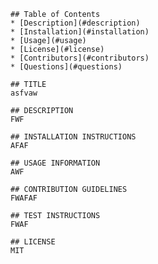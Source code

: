 
    ## Table of Contents
    * [Description](#description)
    * [Installation](#installation)
    * [Usage](#usage)
    * [License](#license)
    * [Contributors](#contributors)
    * [Questions](#questions)
        
    ## TITLE
    asfvaw

    ## DESCRIPTION 
    FWF

    ## INSTALLATION INSTRUCTIONS 
    AFAF

    ## USAGE INFORMATION 
    AWF

    ## CONTRIBUTION GUIDELINES 
    FWAFAF

    ## TEST INSTRUCTIONS
    FWAF

    ## LICENSE
    MIT